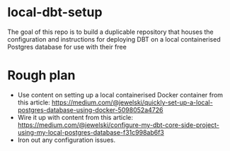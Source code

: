 # local-dbt-setup
The goal of this repo is to build a duplicable repository that houses the configuration and instructions for deploying DBT on a local containerised Postgres database for use with their free 

# Rough plan
- Use content on setting up a local containerised Docker container from this article: https://medium.com/@jewelski/quickly-set-up-a-local-postgres-database-using-docker-5098052a4726
- Wire it up with content from this article: https://medium.com/@jewelski/configure-my-dbt-core-side-project-using-my-local-postgres-database-f31c998ab6f3
- Iron out any configuration issues.
